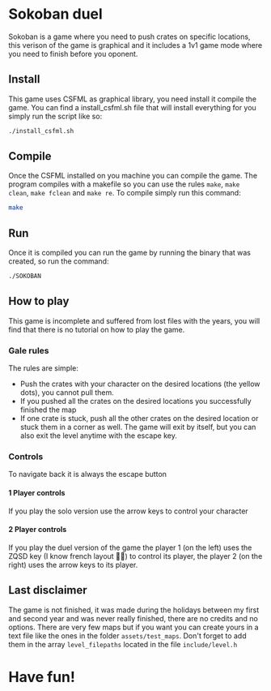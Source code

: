 # Sokoban duel
Sokoban is a game where you need to push crates on specific locations, this verison of the game is graphical and it includes a 1v1 game mode where you need to finish before you oponent.

## Install
This game uses CSFML as graphical library, you need install it compile the game. You can find a install_csfml.sh file that will install everything for you
simply run the script like so:
```bash
./install_csfml.sh
```

## Compile
Once the CSFML installed on you machine you can compile the game. The program compiles with a makefile so you can use the rules `make`, `make clean`, `make fclean` and `make re`.
To compile simply run this command:
```bash
make
```

## Run
Once it is compiled you can run the game by running the binary that was created, so run the command:
```bash
./SOKOBAN
```
## How to play
This game is incomplete and suffered from lost files with the years, you will find that there is no tutorial on how to play the game.

### Gale rules
The rules are simple:
- Push the crates with your character on the desired locations (the yellow dots), you cannot pull them.
- If you pushed all the crates on the desired locations you successfully finished the map
- If one crate is stuck, push all the other crates on the desired location or stuck them in a corner as well. The game will exit by itself, but you can also exit the level anytime with the escape key.

### Controls
To navigate back it is always the escape button
#### 1 Player controls
If you play the solo version use the arrow keys to control your character

#### 2 Player controls
If you play the duel version of the game the player 1 (on the left) uses the ZQSD key (I know french layout 🤷‍♂️) to control its player, the player 2 (on the right) uses the arrow keys to its player.

## Last disclaimer
The game is not finished, it was made during the holidays between my first and second year and was never really finished, there are no credits and no options. There are very few maps but if you want you can create yours in a text file like the ones in the folder `assets/test_maps`. Don't forget to add them in the array `level_filepaths` located in the file `include/level.h`

# Have fun!

